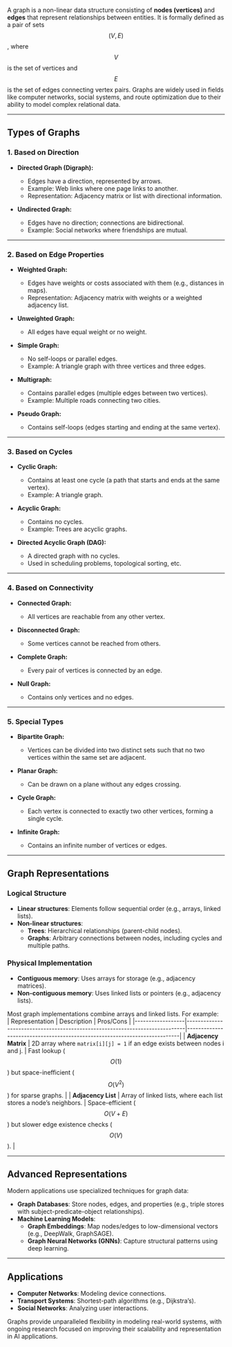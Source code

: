 A graph is a non-linear data structure consisting of **nodes (vertices)** and **edges** that represent relationships between entities. It is formally defined as a pair of sets $$ (V, E) $$, where $$ V $$ is the set of vertices and $$ E $$ is the set of edges connecting vertex pairs. Graphs are widely used in fields like computer networks, social systems, and route optimization due to their ability to model complex relational data.

---

## **Types of Graphs**

### **1. Based on Direction**

- **Directed Graph (Digraph):**

  - Edges have a direction, represented by arrows.
  - Example: Web links where one page links to another.
  - Representation: Adjacency matrix or list with directional information.

- **Undirected Graph:**
  - Edges have no direction; connections are bidirectional.
  - Example: Social networks where friendships are mutual.

---

### **2. Based on Edge Properties**

- **Weighted Graph:**

  - Edges have weights or costs associated with them (e.g., distances in maps).
  - Representation: Adjacency matrix with weights or a weighted adjacency list.

- **Unweighted Graph:**

  - All edges have equal weight or no weight.

- **Simple Graph:**

  - No self-loops or parallel edges.
  - Example: A triangle graph with three vertices and three edges.

- **Multigraph:**

  - Contains parallel edges (multiple edges between two vertices).
  - Example: Multiple roads connecting two cities.

- **Pseudo Graph:**
  - Contains self-loops (edges starting and ending at the same vertex).

---

### **3. Based on Cycles**

- **Cyclic Graph:**

  - Contains at least one cycle (a path that starts and ends at the same vertex).
  - Example: A triangle graph.

- **Acyclic Graph:**

  - Contains no cycles.
  - Example: Trees are acyclic graphs.

- **Directed Acyclic Graph (DAG):**
  - A directed graph with no cycles.
  - Used in scheduling problems, topological sorting, etc.

---

### **4. Based on Connectivity**

- **Connected Graph:**
  - All vertices are reachable from any other vertex.
- **Disconnected Graph:**

  - Some vertices cannot be reached from others.

- **Complete Graph:**
  - Every pair of vertices is connected by an edge.
- **Null Graph:**
  - Contains only vertices and no edges.

---

### **5. Special Types**

- **Bipartite Graph:**
  - Vertices can be divided into two distinct sets such that no two vertices within the same set are adjacent.
- **Planar Graph:**
  - Can be drawn on a plane without any edges crossing.
- **Cycle Graph:**

  - Each vertex is connected to exactly two other vertices, forming a single cycle.

- **Infinite Graph:**
  - Contains an infinite number of vertices or edges.

---

## **Graph Representations**

### Logical Structure

- **Linear structures**: Elements follow sequential order (e.g., arrays, linked lists).
- **Non-linear structures**:
  - **Trees**: Hierarchical relationships (parent-child nodes).
  - **Graphs**: Arbitrary connections between nodes, including cycles and multiple paths.

### Physical Implementation

- **Contiguous memory**: Uses arrays for storage (e.g., adjacency matrices).
- **Non-contiguous memory**: Uses linked lists or pointers (e.g., adjacency lists).

Most graph implementations combine arrays and linked lists. For example:  
| Representation | Description | Pros/Cons |
|------------------|-----------------------------------------------------------------------------|---------------------------------------------------------------------------|
| **Adjacency Matrix** | 2D array where `matrix[i][j] = 1` if an edge exists between nodes i and j. | Fast lookup ($$O(1)$$) but space-inefficient ($$O(V^2)$$) for sparse graphs. |
| **Adjacency List** | Array of linked lists, where each list stores a node’s neighbors. | Space-efficient ($$O(V + E)$$) but slower edge existence checks ($$O(V)$$). |

---

## Advanced Representations

Modern applications use specialized techniques for graph data:

- **Graph Databases**: Store nodes, edges, and properties (e.g., triple stores with subject-predicate-object relationships).
- **Machine Learning Models**:
  - **Graph Embeddings**: Map nodes/edges to low-dimensional vectors (e.g., DeepWalk, GraphSAGE).
  - **Graph Neural Networks (GNNs)**: Capture structural patterns using deep learning.

---

## Applications

- **Computer Networks**: Modeling device connections.
- **Transport Systems**: Shortest-path algorithms (e.g., Dijkstra’s).
- **Social Networks**: Analyzing user interactions.

Graphs provide unparalleled flexibility in modeling real-world systems, with ongoing research focused on improving their scalability and representation in AI applications.
